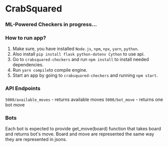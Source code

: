 # CrabSquared

### ML-Powered Checkers in progress...

### How to run app? 

1. Make sure, you have installed `Node.js`, `npm`, `npx`, `yarn`, `python`.
2. Also install `pip install flask python-dotenv Cython` to use api.
3. Go to `crabsquared-checkers` and run `npm install` to install needed dependencies.
4. Run `yarn compile`to compile engine.
5. Start an app by going to `crabsquared-checkers` and running `npm start`. 


### API Endpoints

`5000/available_moves` - returns available moves
`5000/bot_move` - returns one bot move


### Bots

Each bot is expected to provide get_move(board) function that takes board and returns bot's move. Board and move are represented the same way they are represented in jsons.
